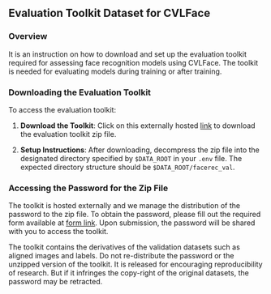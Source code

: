 ## Evaluation Toolkit Dataset for CVLFace

### Overview
It is an instruction on how to download and set up the evaluation toolkit required for assessing face recognition models using CVLFace. The toolkit is needed for evaluating models during training or after training. 

### Downloading the Evaluation Toolkit
To access the evaluation toolkit:

1. **Download the Toolkit**: Click on this externally hosted [link](https://drive.google.com/file/d/1NSjSs__RlgJjGPJTWCY9EzTJUx-WRuaq/view?usp=sharing) to download the evaluation toolkit zip file.

2. **Setup Instructions**: After downloading, decompress the zip file into the designated directory specified by `$DATA_ROOT` in your `.env` file. The expected directory structure should be `$DATA_ROOT/facerec_val`.


### Accessing the Password for the Zip File
The toolkit is hosted externally and we manage the distribution of the password to the zip file. 
To obtain the password, please fill out the required form available at [form link](https://forms.gle/qEuXMbLA4f8tkEbg9). Upon submission, the password will be shared with you to access the toolkit.

The toolkit contains the derivatives of the validation datasets such as aligned images and labels. 
Do not re-distribute the password or the unzipped version of the toolkit. It is released for encouraging reproducibility of research. 
But if it infringes the copy-right of the original datasets, the password may be retracted.

